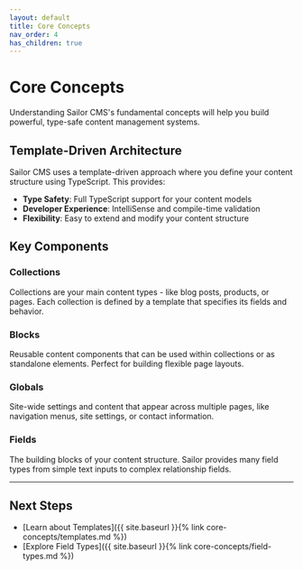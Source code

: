 ```yaml
---
layout: default
title: Core Concepts
nav_order: 4
has_children: true
---
```


# Core Concepts

Understanding Sailor CMS's fundamental concepts will help you build powerful, type-safe content management systems.

## Template-Driven Architecture

Sailor CMS uses a template-driven approach where you define your content structure using TypeScript. This provides:

- **Type Safety**: Full TypeScript support for your content models
- **Developer Experience**: IntelliSense and compile-time validation
- **Flexibility**: Easy to extend and modify your content structure

## Key Components

### Collections
Collections are your main content types - like blog posts, products, or pages. Each collection is defined by a template that specifies its fields and behavior.

### Blocks
Reusable content components that can be used within collections or as standalone elements. Perfect for building flexible page layouts.

### Globals
Site-wide settings and content that appear across multiple pages, like navigation menus, site settings, or contact information.

### Fields
The building blocks of your content structure. Sailor provides many field types from simple text inputs to complex relationship fields.

---

## Next Steps

- [Learn about Templates]({{ site.baseurl }}{% link core-concepts/templates.md %})
- [Explore Field Types]({{ site.baseurl }}{% link core-concepts/field-types.md %})
